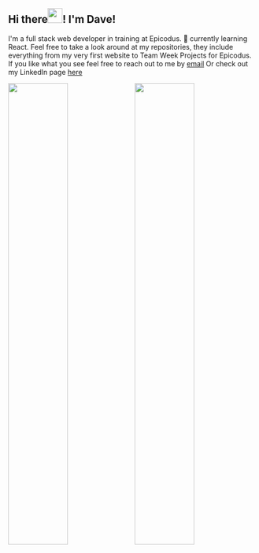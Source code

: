  <div>
  <h2>Hi there<img src="https://raw.githubusercontent.com/MartinHeinz/MartinHeinz/master/wave.gif" width="30px">! I'm Dave!</h2>
  <p>
    I'm a full stack web developer in training at Epicodus. 🌱 currently learning React. Feel free to take a look around at my repositories, they include everything from my very first website to Team Week Projects for Epicodus. If you like what you see feel free to reach out to me by <a href=sterry.david@gmail.com.>email</a> Or check out my LinkedIn page <a href =https://www.linkedin.com/in/david-sterry-developer/>here</a>
  </p>
</div>
<div>
 <img style="display:inline-block" src="https://github-readme-stats.vercel.app/api/?username=Dave-Sterry&theme=synthwave&hide_border=true" width="49%"/>
 <img style="display:inline-block; float:right" src="https://github-readme-stats.vercel.app/api/top-langs/?username=Dave-Sterry&show_icons=true&theme=synthwave&layout=compact&hide_border=true" width="49%"/>
</div>
